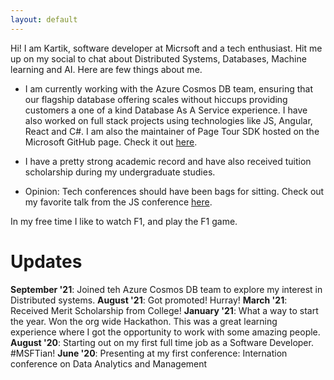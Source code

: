 ```yaml
---
layout: default
---
```


Hi!
I am Kartik, software developer at Micrsoft and a tech enthusiast. Hit me up on my social to chat about Distributed Systems, Databases, Machine learning and AI. 
Here are few things about me.

*   I am currently working with the Azure Cosmos DB team, ensuring that our flagship database offering scales without hiccups providing customers a one of a kind Database As A Service experience. I have also worked on full stack projects using technologies like JS, Angular, React and C#. I am also the maintainer of Page Tour SDK hosted on the Microsoft GitHub page. Check it out [here](https://github.com/microsoft/PageTour-SDK).

*   I have a pretty strong academic record and have also received tuition scholarship during my undergraduate studies.

*   Opinion: Tech conferences should have been bags for sitting. Check out my favorite talk from the JS conference [here](https://www.youtube.com/watch?v=8aGhZQkoFbQ).

In my free time I like to watch F1, and play the F1 game.

# Updates
**September '21**: Joined teh Azure Cosmos DB team to explore my interest in Distributed systems.
**August '21**: Got promoted! Hurray!
**March '21**: Received Merit Scholarship from College!
**January '21**: What a way to start the year. Won the org wide Hackathon. This was a great learning experience where I got the opportunity to work with some amazing people.
**August '20**: Starting out on my first full time job as a Software Developer. #MSFTian!
**June '20**: Presenting at my first conference: Internation conference on Data Analytics and Management
